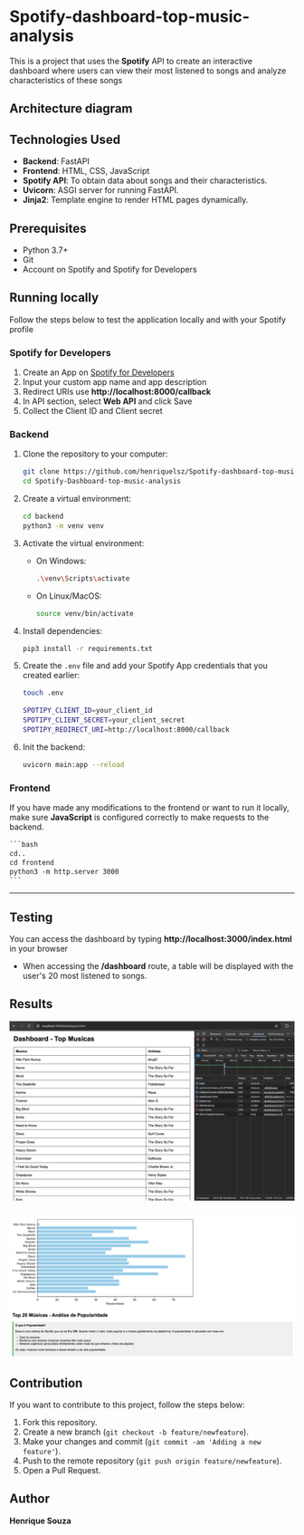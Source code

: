 # Spotify-dashboard-top-music-analysis

This is a project that uses the **Spotify** API to create an interactive dashboard where users can view their most listened to songs and analyze characteristics of these songs

## Architecture diagram

## Technologies Used

- **Backend**: FastAPI
- **Frontend**: HTML, CSS, JavaScript
- **Spotify API**: To obtain data about songs and their characteristics.
- **Uvicorn**: ASGI server for running FastAPI.
- **Jinja2**: Template engine to render HTML pages dynamically.

## Prerequisites
- Python 3.7+ 
- Git
- Account on Spotify and Spotify for Developers

## Running locally
Follow the steps below to test the application locally and with your Spotify profile

### Spotify for Developers
1. Create an App on [Spotify for Developers](https://developer.spotify.com/dashboard)
2. Input your custom app name and app description
3. Redirect URIs use **http://localhost:8000/callback**
4. In API section, select **Web API** and click Save
5. Collect the Client ID and Client secret

### Backend

1. Clone the repository to your computer:

    ```bash
    git clone https://github.com/henriquelsz/Spotify-dashboard-top-music-analysis.git
    cd Spotify-Dashboard-top-music-analysis
    ```

2. Create a virtual environment:

    ```bash
    cd backend
    python3 -m venv venv
    ```

3. Activate the virtual environment:

    - On Windows:

        ```bash
        .\venv\Scripts\activate
        ```

    - On Linux/MacOS:

        ```bash
        source venv/bin/activate
        ```

4. Install dependencies:

    ```bash
    pip3 install -r requirements.txt
    ```

5. Create the `.env` file and add your Spotify App credentials that you created earlier:
    ```bash
    touch .env
    ```

    ```bash
    SPOTIPY_CLIENT_ID=your_client_id
    SPOTIPY_CLIENT_SECRET=your_client_secret
    SPOTIPY_REDIRECT_URI=http://localhost:8000/callback
    ```

6. Init the backend:

    ```bash
    uvicorn main:app --reload
    ```

### Frontend
If you have made any modifications to the frontend or want to run it locally, make sure **JavaScript** is configured correctly to make requests to the backend.

    ```bash
    cd..
    cd frontend
    python3 -m http.server 3000
    ```
---

## Testing
You can access the dashboard by typing **http://localhost:3000/index.html** in your browser

- When accessing the **/dashboard** route, a table will be displayed with the user's 20 most listened to songs.

## Results
![Dataframe](imgs/dataframe_apis.png)

![Dashboard](imgs/dashboard.png)

## Contribution

If you want to contribute to this project, follow the steps below:

1. Fork this repository.
2. Create a new branch (`git checkout -b feature/newfeature`).
3. Make your changes and commit (`git commit -am 'Adding a new feature'`).
4. Push to the remote repository (`git push origin feature/newfeature`).
5. Open a Pull Request.

## Author

**Henrique Souza**